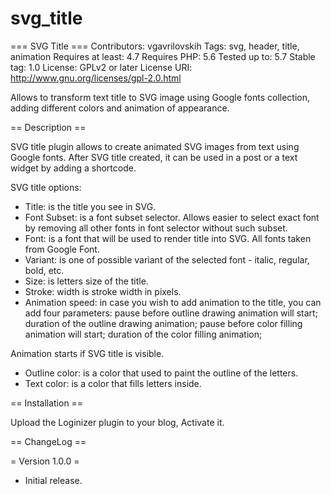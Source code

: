 # svg_title
=== SVG Title ===
Contributors: vgavrilovskih
Tags: svg, header, title, animation
Requires at least: 4.7
Requires PHP: 5.6
Tested up to: 5.7
Stable tag: 1.0
License: GPLv2 or later
License URI: http://www.gnu.org/licenses/gpl-2.0.html

Allows to transform text title to SVG image using Google fonts collection, adding different colors and animation of appearance.

== Description ==

SVG title plugin allows to create animated SVG images from text using Google fonts. After SVG title created, it can be used in a post or a text widget by adding a shortcode.

SVG title options:

 * Title: is the title you see in SVG.
 * Font Subset: is a font subset selector. Allows easier to select exact font by removing all other fonts in font selector without such subset.
 * Font: is a font that will be used to render title into SVG. All fonts taken from Google Font.
 * Variant: is one of possible variant of the selected font - italic, regular, bold, etc.
 * Size: is letters size of the title.
 * Stroke: width is stroke width in pixels.
 * Animation speed: in case you wish to add animation to the title, you can add four parameters:
	pause before outline drawing animation will start;
	duration of the outline drawing animation;
	pause before color filling animation will start;
	duration of the color filling animation;

Animation starts if SVG title is visible.

 * Outline color: is a color that used to paint the outline of the letters.
 * Text color: is a color that fills letters inside.

== Installation ==

Upload the Loginizer plugin to your blog, Activate it.

== ChangeLog ==

= Version 1.0.0 =

* Initial release.
